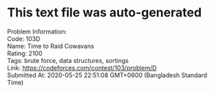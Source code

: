 # This text file was auto-generated  
  
Problem Information:  
Code: 103D  
Name: Time to Raid Cowavans  
Rating: 2100  
Tags: brute force, data structures, sortings  
Link: https://codeforces.com/contest/103/problem/D  
Submitted At: 2020-05-25 22:51:08 GMT+0600 (Bangladesh Standard Time)  

